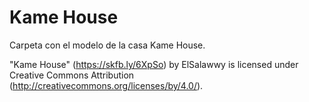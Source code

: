 # Kame House

Carpeta con el modelo de la casa Kame House.

"Kame House" (https://skfb.ly/6XpSo) by ElSalawwy is licensed under Creative Commons Attribution (http://creativecommons.org/licenses/by/4.0/).
